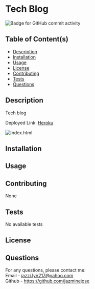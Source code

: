 # Tech Blog 
  ![Badge for GitHub commit activity](https://img.shields.io/github/commit-activity/w/jazminejose/techBlog?style=for-the-badge)

## Table of Content(s)

- [Description](#description)
- [Installation](#installation)
- [Usage](#usage)
- [License](#license)
- [Contributing](#contributing)
- [Tests](#tests)
- [Questions](#questions)

## Description
Tech blog

Deployed Link: <a href="">Heroku</a>

<img src="https://user-images.githubusercontent.com/92974218/151761595-da500ee2-8847-464f-bef0-7f9d8bd88079.png" alt="index.html">

## Installation

## Usage

## Contributing
None

## Tests
No available tests

## License


## Questions
For any questions, please contact me:<br>
Email - jazzi.lyn217@yahoo.com<br>
Github - https://github.com/jazminejose<br>
